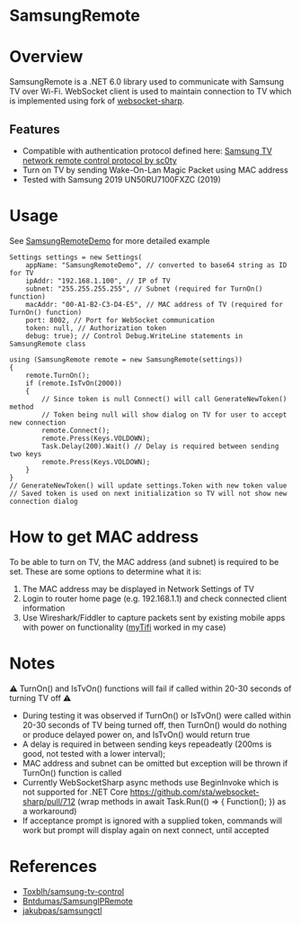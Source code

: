 # SamsungRemote
# Overview
  
SamsungRemote is a .NET 6.0 library used to communicate with Samsung TV over Wi-Fi. WebSocket client is used to maintain connection to TV which is implemented using fork of [websocket-sharp](https://github.com/sta/websocket-sharp).
## Features
- Compatible with authentication protocol defined here: [Samsung TV network remote control protocol by sc0ty](http://sc0ty.pl/2012/02/samsung-tv-network-remote-control-protocol/)
- Turn on TV by sending Wake-On-Lan Magic Packet using MAC address
- Tested with Samsung 2019 UN50RU7100FXZC (2019)

# Usage
See [SamsungRemoteDemo](https://github.com/luvaihassanali/SamsungRemote/blob/master/SamsungRemoteDemo/Program.cs) for more detailed example
```
Settings settings = new Settings(
    appName: "SamsungRemoteDemo", // converted to base64 string as ID for TV
    ipAddr: "192.168.1.100", // IP of TV
    subnet: "255.255.255.255", // Subnet (required for TurnOn() function)
    macAddr: "00-A1-B2-C3-D4-E5", // MAC address of TV (required for TurnOn() function)
    port: 8002, // Port for WebSocket communication
    token: null, // Authorization token
    debug: true); // Control Debug.WriteLine statements in SamsungRemote class
    
using (SamsungRemote remote = new SamsungRemote(settings))
{
    remote.TurnOn();
    if (remote.IsTvOn(2000))
    {
        // Since token is null Connect() will call GenerateNewToken() method
        // Token being null will show dialog on TV for user to accept new connection
        remote.Connect();
        remote.Press(Keys.VOLDOWN);
        Task.Delay(200).Wait() // Delay is required between sending two keys
        remote.Press(Keys.VOLDOWN);
    }
}
// GenerateNewToken() will update settings.Token with new token value 
// Saved token is used on next initialization so TV will not show new connection dialog 
```

# How to get MAC address
To be able to turn on TV, the MAC address (and subnet) is required to be set. These are some options to determine what it is:
1. The MAC address may be displayed in Network Settings of TV
2. Login to router home page (e.g. 192.168.1.1) and check connected client information
3. Use Wireshark/Fiddler to capture packets sent by existing mobile apps with power on functionality ([myTifi](https://apps.apple.com/us/app/mytifi-remote-for-samsung-tv/id441912305) worked in my case)

# Notes
:warning: TurnOn() and IsTvOn() functions will fail if called within 20-30 seconds of turning TV off :warning:
- During testing it was observed if TurnOn() or IsTvOn() were called within 20-30 seconds of TV being turned off, then TurnOn() would do nothing or produce delayed power on, and IsTvOn() would return true
- A delay is required in between sending keys repeadeatly (200ms is good, not tested with a lower interval);
- MAC address and subnet can be omitted but exception will be thrown if TurnOn() function is called
- Currently WebSocketSharp async methods use BeginInvoke which is not supported for .NET Core https://github.com/sta/websocket-sharp/pull/712 (wrap methods in await Task.Run(() => { Function(); }) as a workaround)
- If acceptance prompt is ignored with a supplied token, commands will work but prompt will display again on next connect, until accepted

# References
- [Toxblh/samsung-tv-control](https://github.com/Toxblh/samsung-tv-control)
- [Bntdumas/SamsungIPRemote](https://github.com/Bntdumas/SamsungIPRemote) 
- [jakubpas/samsungctl](https://github.com/jakubpas/samsungctl)
